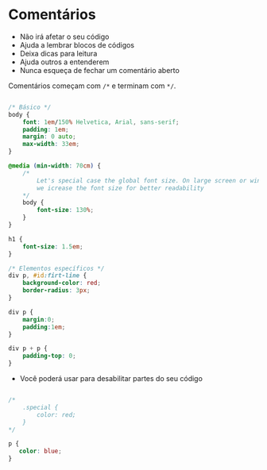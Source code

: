 # Comentários

* Não irá afetar o seu código
* Ajuda a lembrar blocos de códigos
* Deixa dicas para leitura
* Ajuda outros a entenderem
* Nunca esqueça de fechar um comentário aberto

Comentários começam com `/*` e terminam com `*/`.

```css

/* Básico */
body {
    font: 1em/150% Helvetica, Arial, sans-serif;
    padding: 1em;
    margin: 0 auto;
    max-width: 33em;
}

@media (min-width: 70cm) {
    /* 
        Let's special case the global font size. On large screen or window,
        we icrease the font size for better readability
    */
    body {
        font-size: 130%;
    }
}

h1 {
    font-size: 1.5em;
}

/* Elementos específicos */
div p, #id:firt-line {
    background-color: red;
    border-radius: 3px;
}

div p {
    margin:0;
    padding:1em;
}

div p + p {
    padding-top: 0;
}

```




* Você poderá usar para desabilitar partes do seu código

```css

/* 
    .special {
        color: red;
    }
*/

p {
   color: blue; 
}

```



